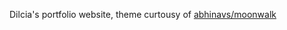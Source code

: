 Dilcia's portfolio website, theme curtousy of [abhinavs/moonwalk](https://github.com/abhinavs/moonwalk)
